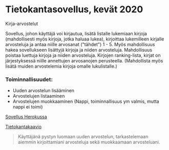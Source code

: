 # Tietokantasovellus, kevät 2020

Kirja-arvostelut

Sovellus, johon käyttäjä voi kirjautua, lisätä listalle lukemiaan kirjoja (mahdollisesti myös kirjoja, jotka haluaa lukea),
kirjoittaa lukemilleen kirjalle arvosteluja ja antaa niille arvosanat ("tähdet") 1 - 5. Myös mahdollisuus hakea sovellukseen lisättyjä
kirjoja ja niiden arvosteluja. Mahdollisuus poistaa luettuja kirjoja ja niiden arvosteluja. Kirjojen ranking-lista, kirjat on
järjestyksessä niille annettujen arvosanojen perusteella. (Mahdollista myös lisätä muiden arvostelemia kirjoja omalle lukulistalle.)

### Toiminnallisuudet:
- Uuden arvostelun lisääminen
- Arvostelujen listaaminen
- Arvostelujen muokkaaminen (Nappi, toiminnallisuus ym valmis, mutta nappi ei toimi)

[Sovellus Herokussa](https://kirja-arvostelut.herokuapp.com/)

[Tietokantakaavio](https://dbdiagram.io/d/5e6aa7b34495b02c3b882e26)

> Käyttäjänä pystyn luomaan uuden arvostelun, tarkastelemaan aiemmin kirjoittamiani arvosteluja 
> sekä muokkaamaan arvosteluani.
